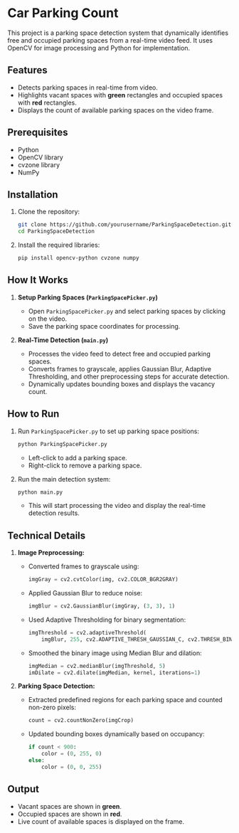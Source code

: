 # Car Parking Count

This project is a parking space detection system that dynamically identifies free and occupied parking spaces from a real-time video feed. It uses OpenCV for image processing and Python for implementation.

## Features
- Detects parking spaces in real-time from video.
- Highlights vacant spaces with **green** rectangles and occupied spaces with **red** rectangles.
- Displays the count of available parking spaces on the video frame.

## Prerequisites
- Python 
- OpenCV library
- cvzone library
- NumPy

## Installation
1. Clone the repository:
   ```bash
   git clone https://github.com/yourusername/ParkingSpaceDetection.git
   cd ParkingSpaceDetection
   ```
2. Install the required libraries:
   ```bash
   pip install opencv-python cvzone numpy
   ```

## How It Works
1. **Setup Parking Spaces (`ParkingSpacePicker.py`)**
   - Open `ParkingSpacePicker.py` and select parking spaces by clicking on the video.
   - Save the parking space coordinates for processing.

2. **Real-Time Detection (`main.py`)**
   - Processes the video feed to detect free and occupied parking spaces.
   - Converts frames to grayscale, applies Gaussian Blur, Adaptive Thresholding, and other preprocessing steps for accurate detection.
   - Dynamically updates bounding boxes and displays the vacancy count.

## How to Run
1. Run `ParkingSpacePicker.py` to set up parking space positions:
   ```bash
   python ParkingSpacePicker.py
   ```
   - Left-click to add a parking space.  
   - Right-click to remove a parking space.

2. Run the main detection system:
   ```bash
   python main.py
   ```
   - This will start processing the video and display the real-time detection results.

## Technical Details
1. **Image Preprocessing:**
   - Converted frames to grayscale using:
     ```python
     imgGray = cv2.cvtColor(img, cv2.COLOR_BGR2GRAY)
     ```
   - Applied Gaussian Blur to reduce noise:
     ```python
     imgBlur = cv2.GaussianBlur(imgGray, (3, 3), 1)
     ```
   - Used Adaptive Thresholding for binary segmentation:
     ```python
     imgThreshold = cv2.adaptiveThreshold(
         imgBlur, 255, cv2.ADAPTIVE_THRESH_GAUSSIAN_C, cv2.THRESH_BINARY_INV, 25, 16)
     ```
   - Smoothed the binary image using Median Blur and dilation:
     ```python
     imgMedian = cv2.medianBlur(imgThreshold, 5)
     imDilate = cv2.dilate(imgMedian, kernel, iterations=1)
     ```

2. **Parking Space Detection:**
   - Extracted predefined regions for each parking space and counted non-zero pixels:
     ```python
     count = cv2.countNonZero(imgCrop)
     ```
   - Updated bounding boxes dynamically based on occupancy:
     ```python
     if count < 900:
         color = (0, 255, 0)
     else:
         color = (0, 0, 255)
     ```

## Output
- Vacant spaces are shown in **green**.  
- Occupied spaces are shown in **red**.  
- Live count of available spaces is displayed on the frame.


